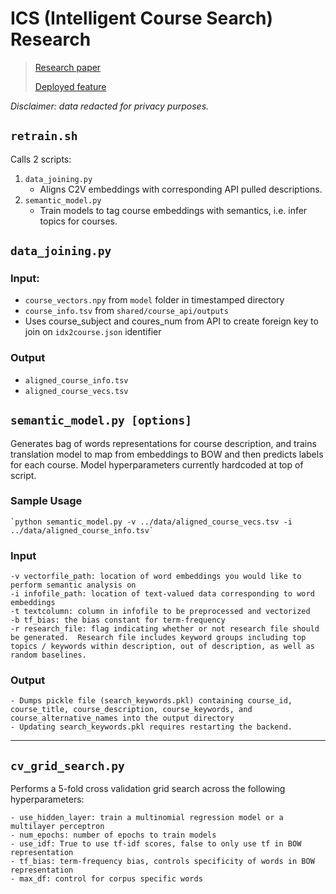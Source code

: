# ICS (Intelligent Course Search) Research

> [Research paper](https://link.springer.com/chapter/10.1007%2F978-3-030-29736-7_36)
> 
> [Deployed feature](https://askoski.berkeley.edu/search)

*Disclaimer: data redacted for privacy purposes.*

## `retrain.sh`

Calls 2 scripts:

1. `data_joining.py`
    - Aligns C2V embeddings with corresponding API pulled descriptions. 
1. `semantic_model.py`
    - Train models to tag course embeddings with semantics, i.e. infer topics for courses.
    
## `data_joining.py`

### Input: 
    
- `course_vectors.npy` from `model` folder in timestamped directory
- `course_info.tsv` from `shared/course_api/outputs`
- Uses course_subject and coures_num from API to create foreign key to join on `idx2course.json` identifier

### Output

- `aligned_course_info.tsv`
- `aligned_course_vecs.tsv`

## `semantic_model.py [options]`

Generates bag of words representations for course description, and trains translation model to map from embeddings to BOW and then predicts labels for each course.  Model hyperparameters currently hardcoded at top of script. 

### Sample Usage

    `python semantic_model.py -v ../data/aligned_course_vecs.tsv -i ../data/aligned_course_info.tsv`

### Input

    -v vectorfile_path: location of word embeddings you would like to perform semantic analysis on
    -i infofile_path: location of text-valued data corresponding to word embeddings
    -t textcolumn: column in infofile to be preprocessed and vectorized
	-b tf_bias: the bias constant for term-frequency
	-r research_file: flag indicating whether or not research file should be generated.  Research file includes keyword groups including top topics / keywords within description, out of description, as well as random baselines. 

### Output

    - Dumps pickle file (search_keywords.pkl) containing course_id, course_title, course_description, course_keywords, and course_alternative_names into the output directory
    - Updating search_keywords.pkl requires restarting the backend.  

---
	
## `cv_grid_search.py`

Performs a 5-fold cross validation grid search across the following hyperparameters: 

    - use_hidden_layer: train a multinomial regression model or a multilayer perceptron
    - num_epochs: number of epochs to train models
    - use_idf: True to use tf-idf scores, false to only use tf in BOW representation
	- tf_bias: term-frequency bias, controls specificity of words in BOW representation
    - max_df: control for corpus specific words